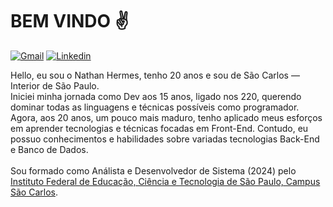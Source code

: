 # BEM VINDO :v:
[![Gmail](https://img.shields.io/badge/hermesnathan8@gmail.com-D14836?style=for-the-badge&logo=gmail&logoColor=white)](mailto:hermesnathan8@gmail.com?) [![Linkedin](https://img.shields.io/badge/NathanHermes-0077B5?style=for-the-badge&logo=linkedin&logoColor=white)](https://www.linkedin.com/in/nathan-hermes-230b99209/)

Hello, eu sou o Nathan Hermes, tenho 20 anos e sou de São Carlos — Interior de São Paulo.<br/>
Iniciei minha jornada como Dev aos 15 anos, ligado nos 220, querendo dominar todas as linguagens e técnicas possíveis como programador. Agora, aos 20 anos, um pouco mais maduro, tenho aplicado meus esforços em aprender tecnologias e técnicas focadas em Front-End. Contudo, eu possuo conhecimentos e habilidades sobre variadas tecnologias Back-End e Banco de Dados.<br/><br/>
Sou formado como Análista e Desenvolvedor de Sistema (2024) pelo [Instituto Federal de Educação, Ciência e Tecnologia de São Paulo, Campus São Carlos](https://portais.ifsp.edu.br/scl/).<br/><br/>

<!-- ## CONHECIMENTOS
### WEB
![HTML5](https://img.shields.io/badge/html5-%23E34F26.svg?style=for-the-badge&logo=html5&logoColor=white) ![CSS3](https://img.shields.io/badge/CSS3-1572B6?style=for-the-badge&logo=css3&logoColor=white) ![Bootstrap](https://img.shields.io/badge/Bootstrap-563D7C?style=for-the-badge&logo=bootstrap&logoColor=white) ![Bulma](https://img.shields.io/badge/bulma-00D0B1?style=for-the-badge&logo=bulma&logoColor=white) ![Font Awesome](https://img.shields.io/badge/Font_Awesome-339AF0?style=for-the-badge&logo=fontawesome&logoColor=white) ![JavaScript](https://img.shields.io/badge/JavaScript-323330?style=for-the-badge&logo=javascript&logoColor=F7DF1E) ![JQuery](https://img.shields.io/badge/jQuery-0769AD?style=for-the-badge&logo=jquery&logoColor=white) ![React](https://img.shields.io/badge/React-20232A?style=for-the-badge&logo=react&logoColor=61DAFB) ![Spring Boot](https://img.shields.io/badge/Spring_Boot-F2F4F9?style=for-the-badge&logo=spring-boot) ![Json](https://img.shields.io/badge/json-5E5C5C?style=for-the-badge&logo=json&logoColor=white) ![PHP](https://img.shields.io/badge/PHP-777BB4?style=for-the-badge&logo=php&logoColor=white)
### DESKTOP
![C](https://img.shields.io/badge/C-00599C?style=for-the-badge&logo=c&logoColor=white) ![Python](https://img.shields.io/badge/Python-FFD43B?style=for-the-badge&logo=python&logoColor=blue) ![Java](https://img.shields.io/badge/java-%23ED8B00.svg?style=for-the-badge&logo=java&logoColor=white) ![Apache Tomcat](https://img.shields.io/badge/apache%20tomcat-%23F8DC75.svg?style=for-the-badge&logo=apache-tomcat&logoColor=black)
### MOBILE
![React Native](https://img.shields.io/badge/React_Native-20232A?style=for-the-badge&logo=react&logoColor=61DAFB)
### BANCO DE DADOS
![MariaDB](https://img.shields.io/badge/MariaDB-003545?style=for-the-badge&logo=mariadb&logoColor=white) ![MySQL](https://img.shields.io/badge/MySQL-005C84?style=for-the-badge&logo=mysql&logoColor=white) ![Oracle](https://img.shields.io/badge/Oracle-F80000?style=for-the-badge&logo=Oracle&logoColor=white) ![PLSQL](https://img.shields.io/badge/PLSQL-F80000?style=for-the-badge&logo=oracle&logoColor=black) ![SQLite](https://img.shields.io/badge/SQLite-07405E?style=for-the-badge&logo=sqlite&logoColor=white) ![MongoDB](https://img.shields.io/badge/MongoDB-4EA94B?style=for-the-badge&logo=mongodb&logoColor=white)
### DESIGN
![Figma](https://img.shields.io/badge/Figma-F24E1E?style=for-the-badge&logo=figma&logoColor=white)
### COMUNICAÇÕES
![Discord](https://img.shields.io/badge/Discord-5865F2?style=for-the-badge&logo=discord&logoColor=white) ![Microsoft Teams](https://img.shields.io/badge/Microsoft_Teams-6264A7?style=for-the-badge&logo=microsoft-teams&logoColor=white)
### IDEs
![Atom](https://img.shields.io/badge/Atom-66595C?style=for-the-badge&logo=Atom&logoColor=white) ![IntelliJ_IDEA](https://img.shields.io/badge/IntelliJ_IDEA-000000.svg?style=for-the-badge&logo=intellij-idea&logoColor=white) ![PyCharm](https://img.shields.io/badge/PyCharm-000000.svg?&style=for-the-badge&logo=PyCharm&logoColor=white) ![Sublime_Text](https://img.shields.io/badge/sublime_text-%23575757.svg?&style=for-the-badge&logo=sublime-text&logoColor=important) ![VS Code](https://img.shields.io/badge/VSCode-0078D4?style=for-the-badge&logo=visual%20studio%20code&logoColor=white) ![Android Studio](https://img.shields.io/badge/Android%20Studio-3DDC84.svg?style=for-the-badge&logo=android-studio&logoColor=white)
### OUTROS
![Insomnia](https://img.shields.io/badge/Insomnia-5849be?style=for-the-badge&logo=Insomnia&logoColor=white) ![Markdown](https://img.shields.io/badge/Markdown-000000?style=for-the-badge&logo=markdown&logoColor=white) ![NPM](https://img.shields.io/badge/npm-CB3837?style=for-the-badge&logo=npm&logoColor=white) ![Postman](https://img.shields.io/badge/Postman-FF6C37?style=for-the-badge&logo=Postman&logoColor=white) ![Xampp](https://img.shields.io/badge/Xampp-F37623?style=for-the-badge&logo=xampp&logoColor=white) ![Yarn](https://img.shields.io/badge/Yarn-2C8EBB?style=for-the-badge&logo=yarn&logoColor=white) ![Power Point](https://img.shields.io/badge/Microsoft_PowerPoint-B7472A?style=for-the-badge&logo=microsoft-powerpoint&logoColor=white) ![Notion](https://img.shields.io/badge/Notion-000000?style=for-the-badge&logo=notion&logoColor=white) ![Git](https://img.shields.io/badge/GIT-E44C30?style=for-the-badge&logo=git&logoColor=white) ![HyperV](https://img.shields.io/badge/Hyper-000000?style=for-the-badge&logo=hyper&logoColor=white) ![Windowns Terminal](https://img.shields.io/badge/windows%20terminal-4D4D4D?style=for-the-badge&logo=windows%20terminal&logoColor=white)

NathanHermes/NathanHermes is a ✨ special ✨ repository because its `README.md` (this file) appears on your GitHub profile.
You can click the Preview link to take a look at your changes.
--->
